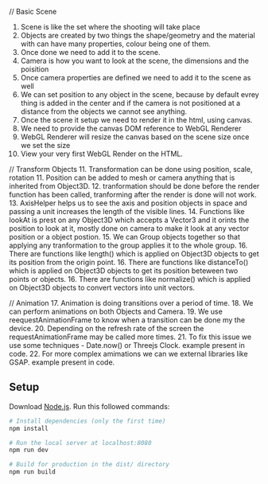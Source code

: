 // Basic Scene
1. Scene is like the set where the shooting will take place
2. Objects are created by two things the shape/geometry and the material with can have many properties, colour being one of them.
3. Once done we need to add it to the scene.
4. Camera is how you want to look at the scene, the dimensions and the poisition
5. Once camera properties are defined we need to add it to the scene as well
6. We can set position to any object in the scene, because by default evrey thing is added in the center and if the camera is not positioned at a distance from the objects we cannot see anything.
7. Once the scene it setup we need to render it in the html, using canvas.
8. We need to provide the canvas DOM reference to WebGL Renderer
9. WebGL Renderer will resize the canvas based on the scene size once we set the size
10. View your very first WebGL Render on the HTML.

// Transform Objects
11. Transformation can be done using position, scale, rotation
11. Position can be added to mesh or camera anything that is inherited from Object3D.
12. tranformation should be done before the render function has been called, tranforming after the render is done will not work.
13. AxisHelper helps us to see the axis and position objects in space and passing a unit increases the length of the visible lines.
14. Functions like lookAt is prest on any Object3D which accepts a Vector3 and it orints the position to look at it, mostly done on camera to make it look at any vector position or a object postion.
15. We can Group objects together so that applying any tranformation to the group applies it to the whole group.
16. There are functions like length() which is applied on Object3D objects to get its position from the origin point.
16. There are functions like distanceTo() which is applied on Object3D objects to get its position beteween two points or objects.
16. There are functions like normalize() which is applied on Object3D objects to convert vectors into unit vectors.

// Animation
17. Animation is doing transitions over a period of time.
18. We can perform animations on both Objects and Camera.
19. We use reequestAnimationFrame to know when a transition can be done my the device.
20. Depending on the refresh rate of the screen the requestAnimationFrame may be called more times.
21. To fix this issue we use some techniques - Date.now() or Threejs Clock. example present in code.
22. For more complex amimations we can we external libraries like GSAP. example present in code.

## Setup
Download [Node.js](https://nodejs.org/en/download/).
Run this followed commands:

``` bash
# Install dependencies (only the first time)
npm install

# Run the local server at localhost:8080
npm run dev

# Build for production in the dist/ directory
npm run build
```